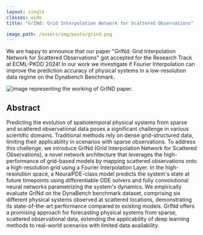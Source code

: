 ```yaml
---
layout: single
classes: wide
title: "GrINd: Grid Interpolation Network for Scattered Observations"

image_path: /assets/img/posts/grind.png
---
```


We are happy to announce that our paper "GrINd: Grid Interpolation Network for Scattered Observations" got accepted for the Research Track at ECML-PKDD 2024! 
In our work we investigate if Fourier Interpolation can improve the prediction accuracy of physical systems in a low-resolution data regime on the Dynabench Benchmark.

<img alt="image representing the working of GrIND paper." src="{{page.image_path | relative_url}}">

## Abstract
Predicting the evolution of spatiotemporal physical systems from sparse and scattered observational data poses a significant challenge in various scientific domains. 
Traditional methods rely on dense grid-structured data, limiting their applicability in scenarios with sparse observations. 
To address this challenge, we introduce GrINd (Grid Interpolation Network for Scattered Observations), 
a novel network architecture that leverages the high-performance of grid-based models by mapping scattered observations onto a high-resolution grid using a Fourier Interpolation Layer. 
In the high-resolution space, a NeuralPDE-class model predicts the system's state at future timepoints using differentiable ODE solvers and fully convolutional neural networks parametrizing the system's dynamics. 
We empirically evaluate GrINd on the DynaBench benchmark dataset, comprising six different physical systems observed at scattered locations, demonstrating its state-of-the-art performance compared to existing models. 
GrINd offers a promising approach for forecasting physical systems from sparse, scattered observational data, extending the applicability of deep learning methods to real-world scenarios with limited data availability.


